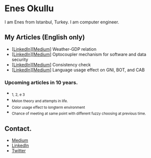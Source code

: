 # Enes Okullu
I am Enes from Istanbul, Turkey. I am computer engineer.

## My Articles (English only)

- [[LinkedIn](https://www.linkedin.com/pulse/weather-gdp-relation-muhammed-enes-okullu)][[Medium](https://medium.com/@enesokullu/weather-gdp-relation-3c7e9b536c6c)] Weather-GDP relation
- [[LinkedIn](https://www.linkedin.com/pulse/optocoupler-mechanism-software-data-security-muhammed-enes-okullu)][[Medium](https://medium.com/@enesokullu/optocoupler-mechanism-for-software-and-data-security-63b736e82bea)] Optocoupler mechanism for software and data security
- [[LinkedIn]](https://www.linkedin.com/pulse/consistency-check-muhammed-enes-okullu)[[Medium](https://medium.com/@enesokullu/consistency-check-daddda2f6a9)] Consistency check
- [[LinkedIn](https://www.linkedin.com/pulse/language-usage-effect-gni-bot-cab-muhammed-enes-okullu-1f)][[Medium](https://medium.com/@enesokullu/language-usage-effect-on-gni-bot-and-cab-13c850e19719)] Language usage effect on GNI, BOT, and CAB

### Upcoming articles in 10 years.
- <sub>1, 2, e 3</sub>
- <sub>Melon theory and attempts in life.</sub>
- <sub>Color usage effect to longterm environment</sub>
- <sub>Chance of meeting at same point with different fuzzy choosing at previous time.</sub>

## Contact.
* [Medium](https://medium.com/@enesokullu)
* [LinkedIn](https://www.linkedin.com/in/muhammed-enes-okullu-520a8b79)
* [Twitter](https://twitter.com/EnesOkullu)
